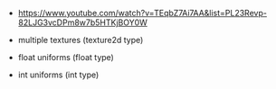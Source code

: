 - https://www.youtube.com/watch?v=TEqbZ7Ai7AA&list=PL23Revp-82LJG3vcDPm8w7b5HTKjBOY0W

- multiple textures (texture2d type)
- float uniforms (float type)
- int uniforms (int type)
